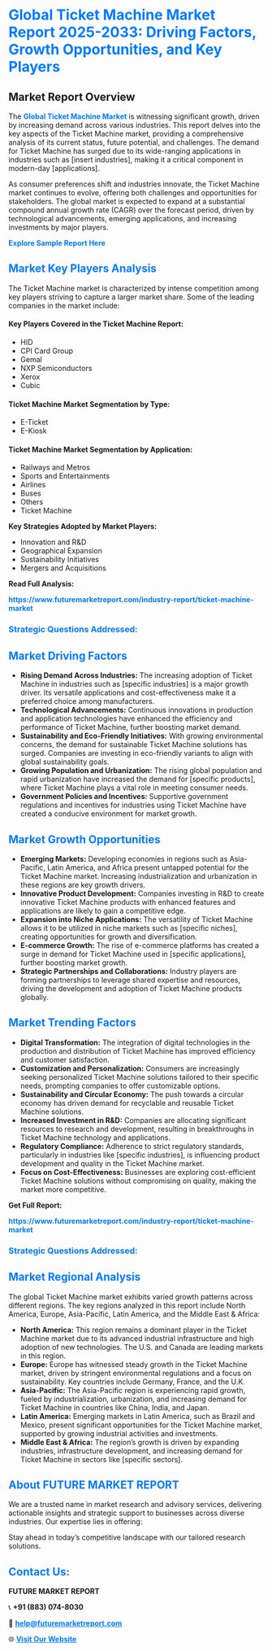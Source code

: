 <h1 style="color: #007BFF;">Global Ticket Machine Market Report 2025-2033: Driving Factors, Growth Opportunities, and Key Players</h1>

<section id="overview">
<h2>Market Report Overview</h2>
<p>The <a href="https://www.futuremarketreport.com/industry-report/ticket-machine-market" style="color: #007BFF; text-decoration: none;"><strong>Global Ticket Machine Market</strong></a> is witnessing significant growth, driven by increasing demand across various industries. This report delves into the key aspects of the Ticket Machine market, providing a comprehensive analysis of its current status, future potential, and challenges. The demand for Ticket Machine has surged due to its wide-ranging applications in industries such as [insert industries], making it a critical component in modern-day [applications].</p>
<p>As consumer preferences shift and industries innovate, the Ticket Machine market continues to evolve, offering both challenges and opportunities for stakeholders. The global market is expected to expand at a substantial compound annual growth rate (CAGR) over the forecast period, driven by technological advancements, emerging applications, and increasing investments by major players.</p>
</section>

<section id="overview">
<p><a href="https://www.futuremarketreport.com/request-sample/reportId=124464" style="color: #007BFF; text-decoration: none;"><strong>Explore Sample Report Here</strong></a></p>
</section>

<section id="key-players">
<h2 style="color: #007BFF;">Market Key Players Analysis</h2>
<p>The Ticket Machine market is characterized by intense competition among key players striving to capture a larger market share. Some of the leading companies in the market include:</p>
<h4>Key Players Covered in the Ticket Machine Report:</h4>
<ul><li>HID</li><li>CPI Card Group</li><li>Gemal</li><li>NXP Semiconductors</li><li>Xerox</li><li>Cubic</li></ul>
<h4>Ticket Machine Market Segmentation by Type:</h4>
<ul><li>E-Ticket</li><li>E-Kiosk</li></ul>

<h4>Ticket Machine Market Segmentation by Application:</h4>
<ul><li>Railways and Metros</li><li>Sports and Entertainments</li><li>Airlines</li><li>Buses</li><li>Others</li><li>Ticket Machine</li></ul>
<p><strong>Key Strategies Adopted by Market Players:</strong></p>
<ul>
<li>Innovation and R&D</li>
<li>Geographical Expansion</li>
<li>Sustainability Initiatives</li>
<li>Mergers and Acquisitions</li>
</ul>
</section>

<section>
<p><strong>Read Full Analysis: </strong></p><a href="https://www.futuremarketreport.com/industry-report/ticket-machine-market" style="color: #007BFF; text-decoration: none;"><strong>https://www.futuremarketreport.com/industry-report/ticket-machine-market</strong></a>
<h3 style="color: #007BFF;">Strategic Questions Addressed:</h3>
</section>

<section id="driving-factors">
<h2 style="color: #007BFF;">Market Driving Factors</h2>
<ul>
<li><strong>Rising Demand Across Industries:</strong> The increasing adoption of Ticket Machine in industries such as [specific industries] is a major growth driver. Its versatile applications and cost-effectiveness make it a preferred choice among manufacturers.</li>
<li><strong>Technological Advancements:</strong> Continuous innovations in production and application technologies have enhanced the efficiency and performance of Ticket Machine, further boosting market demand.</li>
<li><strong>Sustainability and Eco-Friendly Initiatives:</strong> With growing environmental concerns, the demand for sustainable Ticket Machine solutions has surged. Companies are investing in eco-friendly variants to align with global sustainability goals.</li>
<li><strong>Growing Population and Urbanization:</strong> The rising global population and rapid urbanization have increased the demand for [specific products], where Ticket Machine plays a vital role in meeting consumer needs.</li>
<li><strong>Government Policies and Incentives:</strong> Supportive government regulations and incentives for industries using Ticket Machine have created a conducive environment for market growth.</li>
</ul>
</section>

<section id="growth-opportunities">
<h2 style="color: #007BFF;">Market Growth Opportunities</h2>
<ul>
<li><strong>Emerging Markets:</strong> Developing economies in regions such as Asia-Pacific, Latin America, and Africa present untapped potential for the Ticket Machine market. Increasing industrialization and urbanization in these regions are key growth drivers.</li>
<li><strong>Innovative Product Development:</strong> Companies investing in R&D to create innovative Ticket Machine products with enhanced features and applications are likely to gain a competitive edge.</li>
<li><strong>Expansion into Niche Applications:</strong> The versatility of Ticket Machine allows it to be utilized in niche markets such as [specific niches], creating opportunities for growth and diversification.</li>
<li><strong>E-commerce Growth:</strong> The rise of e-commerce platforms has created a surge in demand for Ticket Machine used in [specific applications], further boosting market growth.</li>
<li><strong>Strategic Partnerships and Collaborations:</strong> Industry players are forming partnerships to leverage shared expertise and resources, driving the development and adoption of Ticket Machine products globally.</li>
</ul>
</section>

<section id="trending-factors">
<h2 style="color: #007BFF;">Market Trending Factors</h2>
<ul>
<li><strong>Digital Transformation:</strong> The integration of digital technologies in the production and distribution of Ticket Machine has improved efficiency and customer satisfaction.</li>
<li><strong>Customization and Personalization:</strong> Consumers are increasingly seeking personalized Ticket Machine solutions tailored to their specific needs, prompting companies to offer customizable options.</li>
<li><strong>Sustainability and Circular Economy:</strong> The push towards a circular economy has driven demand for recyclable and reusable Ticket Machine solutions.</li>
<li><strong>Increased Investment in R&D:</strong> Companies are allocating significant resources to research and development, resulting in breakthroughs in Ticket Machine technology and applications.</li>
<li><strong>Regulatory Compliance:</strong> Adherence to strict regulatory standards, particularly in industries like [specific industries], is influencing product development and quality in the Ticket Machine market.</li>
<li><strong>Focus on Cost-Effectiveness:</strong> Businesses are exploring cost-efficient Ticket Machine solutions without compromising on quality, making the market more competitive.</li>
</ul>
</section>

<section>
<p><strong>Get Full Report: </strong></p><a href="https://www.futuremarketreport.com/industry-report/ticket-machine-market" style="color: #007BFF; text-decoration: none;"><strong>https://www.futuremarketreport.com/industry-report/ticket-machine-market</strong></a>
<h3 style="color: #007BFF;">Strategic Questions Addressed:</h3>
</section>


<section id="regional-analysis">
<h2 style="color: #007BFF;">Market Regional Analysis</h2>
<p>The global Ticket Machine market exhibits varied growth patterns across different regions. The key regions analyzed in this report include North America, Europe, Asia-Pacific, Latin America, and the Middle East & Africa:</p>
<ul>
<li><strong>North America:</strong> This region remains a dominant player in the Ticket Machine market due to its advanced industrial infrastructure and high adoption of new technologies. The U.S. and Canada are leading markets in this region.</li>
<li><strong>Europe:</strong> Europe has witnessed steady growth in the Ticket Machine market, driven by stringent environmental regulations and a focus on sustainability. Key countries include Germany, France, and the U.K.</li>
<li><strong>Asia-Pacific:</strong> The Asia-Pacific region is experiencing rapid growth, fueled by industrialization, urbanization, and increasing demand for Ticket Machine in countries like China, India, and Japan.</li>
<li><strong>Latin America:</strong> Emerging markets in Latin America, such as Brazil and Mexico, present significant opportunities for the Ticket Machine market, supported by growing industrial activities and investments.</li>
<li><strong>Middle East & Africa:</strong> The region’s growth is driven by expanding industries, infrastructure development, and increasing demand for Ticket Machine in sectors like [specific sectors].</li>
</ul>
</section>

<footer>
<h2 style="color: #007BFF;">About FUTURE MARKET REPORT</h2>
<p>We are a trusted name in market research and advisory services, delivering actionable insights and strategic support to businesses across diverse industries. Our expertise lies in offering:</p>

<p>Stay ahead in today’s competitive landscape with our tailored research solutions.</p>

<h2 style="color: #007BFF;">Contact Us:</h2>
<p><strong>FUTURE MARKET REPORT</strong></p>
<p>📞 <strong>+91 (883) 074-8030</strong></p>
<p>📧 <strong><a href="mailto:help@futuremarketreport.com" style="color: #007BFF;">help@futuremarketreport.com</a></strong></p>
<p>🌐 <strong><a href="https://www.futuremarketreport.com/" style="color: #007BFF;">Visit Our Website</a></strong></p>
</footer>